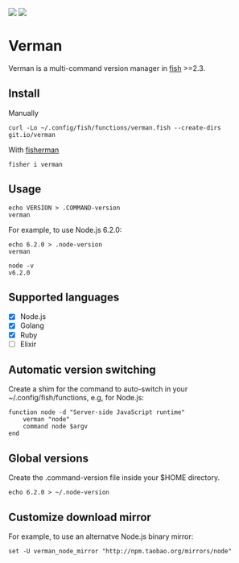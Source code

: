 [slack-link]: https://fisherman-wharf.herokuapp.com
[slack-badge]: https://fisherman-wharf.herokuapp.com/badge.svg
[travis-link]: https://travis-ci.org/fisherman/verman
[travis-badge]: https://img.shields.io/travis/fisherman/verman.svg

[fish]: https://fishshell.com
[fisherman]: https://github.com/fisherman/fisherman

[![][travis-badge]][travis-link]
[![][slack-badge]][slack-link]

# Verman

Verman is a multi-command version manager in [fish] >=2.3.

## Install

Manually

```
curl -Lo ~/.config/fish/functions/verman.fish --create-dirs git.io/verman
```

With [fisherman]

```
fisher i verman
```

## Usage

```fish
echo VERSION > .COMMAND-version
verman
```

For example, to use Node.js 6.2.0:

```fish
echo 6.2.0 > .node-version
verman
```
```fish
node -v
v6.2.0
```

## Supported languages

* [x] Node.js
* [x] Golang
* [x] Ruby 
* [ ] Elixir

## Automatic version switching

Create a shim for the command to auto-switch in your ~/.config/fish/functions, e.g, for Node.js:

```fish
function node -d "Server-side JavaScript runtime"
    verman "node"
    command node $argv
end
```

## Global versions

Create the .command-version file inside your $HOME directory.

```fish
echo 6.2.0 > ~/.node-version
```

## Customize download mirror

For example, to use an alternatve Node.js binary mirror:

```fish
set -U verman_node_mirror "http://npm.taobao.org/mirrors/node"
```
